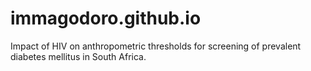 # immagodoro.github.io
Impact of HIV on anthropometric thresholds for screening of prevalent diabetes mellitus in South Africa. 
